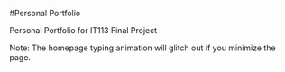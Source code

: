#Personal Portfolio

Personal Portfolio for IT113 Final Project

Note: The homepage typing animation will glitch out if you minimize the page.
